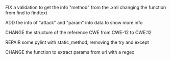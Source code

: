 FIX a validation to get the info "method" from the .xml changing the function from find to findtext

ADD the info of "attack" and "param" into data to show more info

CHANGE the structure of the reference CWE from CWE-12 to CWE:12

REPAIR some pylint with static_method, removing the try and except

CHANGE the function to extract params from url with a regex 
